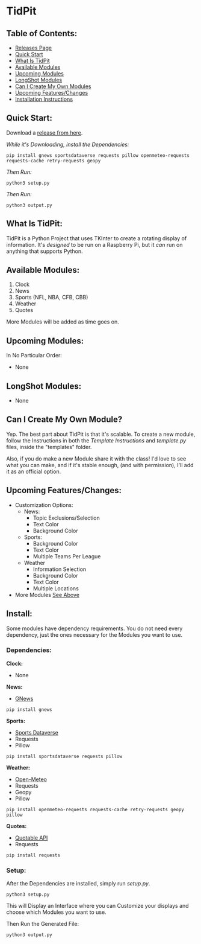 # TidPit

## Table of Contents:
* [Releases Page](https://github.com/Drinkingpants74/TidPit/releases)
* [Quick Start](https://github.com/Drinkingpants74/TidPit/tree/main#quick-start)
* [What Is TidPit](https://github.com/Drinkingpants74/TidPit/tree/main#what-is-tidpit)
* [Available Modules](https://github.com/Drinkingpants74/TidPit/tree/main#available-modules)
* [Upcoming Modules](https://github.com/Drinkingpants74/TidPit/tree/main#upcoming-modules)
* [LongShot Modules](https://github.com/Drinkingpants74/TidPit/tree/main#longshot-modules)
* [Can I Create My Own Modules](https://github.com/Drinkingpants74/TidPit/tree/main#can-i-create-my-own-module)
* [Upcoming Features/Changes](https://github.com/Drinkingpants74/TidPit/tree/main#upcoming-featureschanges)
* [Installation Instructions](https://github.com/Drinkingpants74/TidPit/tree/main#install)


## Quick Start:
Download a [release from here](https://github.com/Drinkingpants74/TidPit/releases).

_While it's Downloading, install the Dependencies:_
```
pip install gnews sportsdataverse requests pillow openmeteo-requests requests-cache retry-requests geopy
```
_Then Run:_
```
python3 setup.py
```
_Then Run:_
```
python3 output.py
```

## What Is TidPit:
TidPit is a Python Project that uses TKInter to create a rotating display of information.
It's _designed_ to be run on a Raspberry Pi, but it _can_ run on anything that supports Python.


## Available Modules:
1. Clock
2. News
3. Sports (NFL, NBA, CFB, CBB)
4. Weather
5. Quotes

More Modules will be added as time goes on.

## Upcoming Modules:
In No Particular Order:
* None

## LongShot Modules:
* None

## Can I Create My Own Module?
Yep. The best part about TidPit is that it's scalable. To create a new module, follow the Instructions
in both the _Template Instructions_ and _template.py_ files, inside the "templates" folder.

Also, if you do make a new Module share it with the class! I'd love to see what you can make, and if it's stable enough,
(and with permission), I'll add it as an official option.

## Upcoming Features/Changes:
* Customization Options:
  * News:
    * Topic Exclusions/Selection
    * Text Color
    * Background Color
  * Sports:
    * Background Color
    * Text Color
    * Multiple Teams Per League
  * Weather
    * Information Selection
    * Background Color
    * Text Color
    * Multiple Locations
* More Modules [See Above](https://github.com/Drinkingpants74/TidPit/tree/main#upcoming-modules)


## Install:
Some modules have dependency requirements. You do not need every dependency, just the ones
necessary for the Modules you want to use.

### Dependencies:
**Clock:**
* None

**News:**
* [GNews](https://github.com/ranahaani/GNews)
```
pip install gnews
```

**Sports:**
* [Sports Dataverse](https://github.com/sportsdataverse/sportsdataverse-py)
* Requests
* Pillow
```
pip install sportsdataverse requests pillow
```
**Weather:**
* [Open-Meteo](https://open-meteo.com)
* Requests
* Geopy
* Pillow
```
pip install openmeteo-requests requests-cache retry-requests geopy pillow
```
**Quotes:**
* [Quotable API](https://github.com/lukePeavey/quotable)
* Requests
```
pip install requests
```

### Setup:
After the Dependencies are installed, simply run _setup.py_.
```
python3 setup.py
```
This will Display an Interface where you can Customize your displays
and choose which Modules you want to use.

Then Run the Generated File:
```
python3 output.py
```
